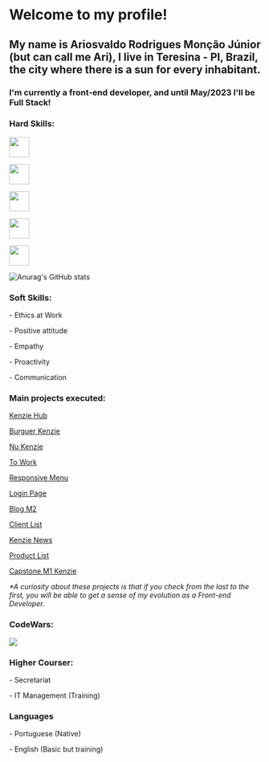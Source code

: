<h1>Welcome to my profile!</h1>

<h2>
  My name is Ariosvaldo Rodrigues Monção Júnior (but can call me Ari), I live in
  Teresina - PI, Brazil, the city where there is a sun for every inhabitant.
</h2>

<h3>
  I'm currently a front-end developer, and until May/2023 I'll be Full Stack!
</h3>

<div>
  <h3>Hard Skills:</h3>

  <div>
    <p>
    <img
      width="40"
      height="40"
      src="https://cdn.jsdelivr.net/gh/devicons/devicon/icons/html5/html5-plain-wordmark.svg"
    />
  </p>

  <p>
    <img
      width="40"
      height="40"
      src="https://cdn.jsdelivr.net/gh/devicons/devicon/icons/css3/css3-plain-wordmark.svg"
    />
  </p>

  <p>
    <img
      width="40"
      height="40"
      src="https://cdn.jsdelivr.net/gh/devicons/devicon/icons/javascript/javascript-plain.svg"
    />
  </p>

  <p>
    <img
      width="40"
      height="40"
      src="https://cdn.jsdelivr.net/gh/devicons/devicon/icons/react/react-original-wordmark.svg"
    />
  </p>

  <p>
    <img
      width="40"
      height="40"
      src="https://cdn.jsdelivr.net/gh/devicons/devicon/icons/git/git-plain-wordmark.svg"
    />
  </p>
  </div>
</div>

![Anurag's GitHub stats](https://github-readme-stats.vercel.app/api?username=arimoncaojr&count_private=true&theme=midnight-purple&show_icons=true)

<div>
  <h3>Soft Skills:</h3>

  <p>- Ethics at Work</p>
  <p>- Positive attitude</p>
  <p>- Empathy</p>
  <p>- Proactivity</p>
  <p>- Communication</p>
</div>
<div>
  <h3>Main projects executed:</h3>

  <a href="https://react-entrega-kenzie-hub-arimoncaojr.vercel.app/"
    >Kenzie Hub</a>

  <a
    href="https://react-entrega-hamburgueria-da-kenzie-arimoncaojr-arimoncaojr.vercel.app/"
    >Burguer Kenzie</a>

  <a href="https://react-entrega-s1-nu-kenzie-arimoncaojr.vercel.app/"
    >Nu Kenzie</a>

  <a
    href="https://kenzie-academy-brasil-developers.github.io/m2-entrega-projeto-individual-arimoncaojr/"
    >To Work</a>

  <a
    href="https://kenzie-academy-brasil-developers.github.io/m2-entrega-criando-menu-responsivo-arimoncaojr/"
    >Responsive Menu</a>

  <a
    href="https://kenzie-academy-brasil-developers.github.io/m2-entrega-pagina-de-login-arimoncaojr/"
    >Login Page</a>

  <a
    href="https://kenzie-academy-brasil-developers.github.io/m2-entrega-blog-m2-caioalcarria/"
    >Blog M2</a>

  <a
    href="https://kenzie-academy-brasil-developers.github.io/m2-entrega-lista-de-clientes-arimoncaojr/"
    >Client List</a>

  <a
    href="https://kenzie-academy-brasil-developers.github.io/m2-entrega-kenzie-news-arimoncaojr/"
    >Kenzie News</a>

  <a
    href="https://kenzie-academy-brasil-developers.github.io/entrega-lista-produtos-m2-sprint-1b-arimoncaojr/"
    >Product List</a>

  <a
    href="https://kenzie-academy-brasil-developers.github.io/m1-entrega-capstone-ecommerce-arimoncaojr/"
    >Capstone M1 Kenzie</a>

  <p>
    <em
      >*A curiosity about these projects is that if you check from the last to
      the first, you will be able to get a sense of my evolution as a Front-end
      Developer.</em
    >
  </p>
</div>

<div>
    <h3>CodeWars:</h3>
  <a
    href="https://www.codewars.com/users/arimoncaojr"
    ><img
      src="https://www.codewars.com/users/arimoncaojr/badges/small"
    /></a>
    <h3>Higher Courser:</h3>
    <p>- Secretariat</p>
    <p>- IT Management (Training)</p>
    <h3>Languages</h3>
    <p>- Portuguese (Native)</p>
    <p>- English (Basic but training)</p>
</div>
